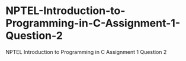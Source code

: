 # NPTEL-Introduction-to-Programming-in-C-Assignment-1-Question-2
NPTEL Introduction to Programming in C Assignment 1 Question 2
